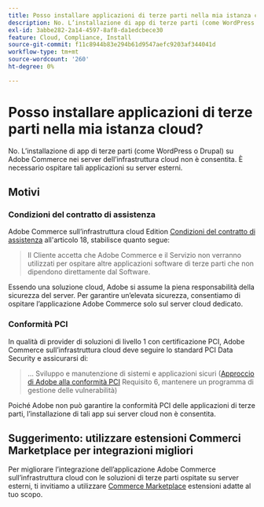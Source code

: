 ```yaml
---
title: Posso installare applicazioni di terze parti nella mia istanza cloud?
description: No. L’installazione di app di terze parti (come WordPress o Drupal) su Adobe Commerce nei server dell’infrastruttura cloud non è consentita. È necessario ospitare tali applicazioni su server esterni.
exl-id: 3abbe282-2a14-4597-8af8-da1edcbece30
feature: Cloud, Compliance, Install
source-git-commit: f11c8944b83e294b61d9547aefc9203af344041d
workflow-type: tm+mt
source-wordcount: '260'
ht-degree: 0%

---
```


# Posso installare applicazioni di terze parti nella mia istanza cloud?

No. L’installazione di app di terze parti (come WordPress o Drupal) su Adobe Commerce nei server dell’infrastruttura cloud non è consentita. È necessario ospitare tali applicazioni su server esterni.

## Motivi

### Condizioni del contratto di assistenza

Adobe Commerce sull’infrastruttura cloud Edition [Condizioni del contratto di assistenza](https://magento.com/legal/terms/cloud-terms) all&#39;articolo 18, stabilisce quanto segue:

> Il Cliente accetta che Adobe Commerce e il Servizio non verranno utilizzati per ospitare altre applicazioni software di terze parti che non dipendono direttamente dal Software.

Essendo una soluzione cloud, Adobe si assume la piena responsabilità della sicurezza del server. Per garantire un’elevata sicurezza, consentiamo di ospitare l’applicazione Adobe Commerce solo sul server cloud dedicato.

### Conformità PCI

In qualità di provider di soluzioni di livello 1 con certificazione PCI, Adobe Commerce sull’infrastruttura cloud deve seguire lo standard PCI Data Security e assicurarsi di:

>... Sviluppo e manutenzione di sistemi e applicazioni sicuri
> ([Approccio di Adobe alla conformità PCI](https://magento.com/pci-compliance) Requisito 6, mantenere un programma di gestione delle vulnerabilità)

Poiché Adobe non può garantire la conformità PCI delle applicazioni di terze parti, l’installazione di tali app sui server cloud non è consentita.

## Suggerimento: utilizzare estensioni Commerci Marketplace per integrazioni migliori

Per migliorare l’integrazione dell’applicazione Adobe Commerce sull’infrastruttura cloud con le soluzioni di terze parti ospitate su server esterni, ti invitiamo a utilizzare [Commerce Marketplace](https://marketplace.magento.com) estensioni adatte al tuo scopo.

